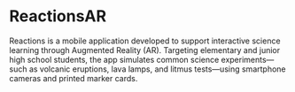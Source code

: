 # ReactionsAR
Reactions is a mobile application developed to support interactive science learning through Augmented Reality (AR). Targeting elementary and junior high school students, the app simulates common science experiments—such as volcanic eruptions, lava lamps, and litmus tests—using smartphone cameras and printed marker cards. 
